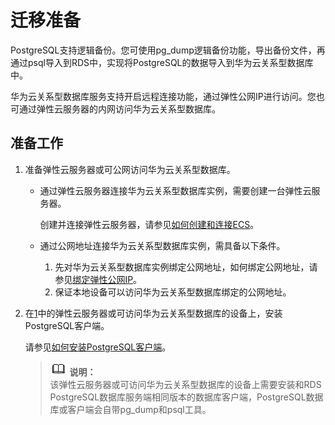 # 迁移准备<a name="zh-cn_topic_0029128106"></a>

PostgreSQL支持逻辑备份。您可使用pg\_dump逻辑备份功能，导出备份文件，再通过psql导入到RDS中，实现将PostgreSQL的数据导入到华为云关系型数据库中。

华为云关系型数据库服务支持开启远程连接功能，通过弹性公网IP进行访问。您也可通过弹性云服务器的内网访问华为云关系型数据库。

## 准备工作<a name="section15764126154156"></a>

1.  <a name="li61751156194257"></a>准备弹性云服务器或可公网访问华为云关系型数据库。
    -   通过弹性云服务器连接华为云关系型数据库实例，需要创建一台弹性云服务器。

        创建并连接弹性云服务器，请参见[如何创建和连接ECS](http://support.huaweicloud.com/rds_faq/rds_faq_0057.html)。

    -   通过公网地址连接华为云关系型数据库实例，需具备以下条件。
        1.  先对华为云关系型数据库实例绑定公网地址，如何绑定公网地址，请参见[绑定弹性公网IP](绑定和解绑弹性公网IP.md#section3199593620428)。
        2.  保证本地设备可以访问华为云关系型数据库绑定的公网地址。


2.  在[1](#li61751156194257)中的弹性云服务器或可访问华为云关系型数据库的设备上，安装PostgreSQL客户端。

    请参见[如何安装PostgreSQL客户端](http://support.huaweicloud.com/rds_faq/rds_faq_0029.html)。

    >![](public_sys-resources/icon-note.gif) **说明：**   
    >该弹性云服务器或可访问华为云关系型数据库的设备上需要安装和RDS PostgreSQL数据库服务端相同版本的数据库客户端，PostgreSQL数据库或客户端会自带pg\_dump和psql工具。  


